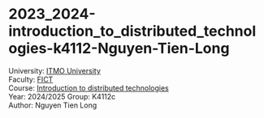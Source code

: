 # 2023_2024-introduction_to_distributed_technologies-k4112-Nguyen-Tien-Long

University: [ITMO University](https://itmo.ru/ru/)  
Faculty: [FICT](https://fict.itmo.ru)  
Course: [Introduction to distributed technologies](https://github.com/itmo-ict-faculty/introduction-to-distributed-technologies)  
Year: 2024/2025
Group: K4112c  
Author: Nguyen Tien Long
